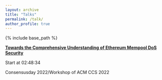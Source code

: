 ```yaml
---
layout: archive
title: "Talks"
permalink: /talk/
author_profile: true
---
```


{% include base_path %}





**[Towards the Comprehensive Understanding of Ethereum Mempool DoS Security]([https://yibo-wang.com](https://acm-org.zoom.us/rec/play/TcKZiMKbA6PIwPNkfafmirn91gtz-AEVEKMfxtgJEt0Hdei54_GsrL5dgbyxyT3Hn1CQbZsIyxbgcM5X._u92lHKHtSSDo-yb?continueMode=true&_x_zm_rtaid=uy5zMdG-QBu_J-8jwt-ydA.1668308780361.acea77ba1564880806625bad237bf751&_x_zm_rhtaid=108))**

Start at 02:48:34

Consensusday 2022/Workshop of ACM CCS 2022
